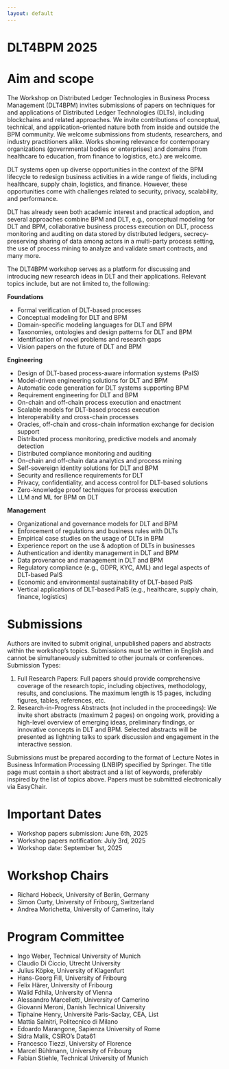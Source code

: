 ```yaml
---
layout: default
---
```

# DLT4BPM 2025

# Aim and scope

The Workshop on Distributed Ledger Technologies in Business Process Management (DLT4BPM) invites submissions of papers on techniques for and applications of Distributed Ledger Technologies (DLTs), including blockchains and related approaches. We invite contributions of conceptual, technical, and application-oriented nature both from inside and outside the BPM community. We welcome submissions from students, researchers, and industry practitioners alike. Works showing relevance for contemporary organizations (governmental bodies or enterprises) and domains (from healthcare to education, from finance to logistics, etc.) are welcome.

DLT systems open up diverse opportunities in the context of the BPM lifecycle to redesign business activities in a wide range of fields, including healthcare, supply chain, logistics, and finance. However, these opportunities come with challenges related to security, privacy, scalability, and performance.

DLT has already seen both academic interest and practical adoption, and several approaches combine BPM and DLT, e.g., conceptual modeling for DLT and BPM, collaborative business process execution on DLT, process monitoring and auditing on data stored by distributed ledgers, secrecy-preserving sharing of data among actors in a multi-party process setting, the use of process mining to analyze and validate smart contracts, and many more.

The DLT4BPM workshop serves as a platform for discussing and introducing new research ideas in DLT and their applications. Relevant topics include, but are not limited to, the following:

**Foundations**
* Formal verification of DLT-based processes
* Conceptual modeling for DLT and BPM
* Domain-specific modeling languages for DLT and BPM
* Taxonomies, ontologies and design patterns for DLT and BPM
* Identification of novel problems and  research gaps
* Vision papers on the future of DLT and BPM

**Engineering**
* Design of DLT-based process-aware information systems (PaIS)
* Model-driven engineering solutions for DLT and BPM
* Automatic code generation for DLT systems supporting BPM
* Requirement engineering for DLT and BPM
* On-chain and off-chain process execution and enactment
* Scalable models for DLT-based process execution
* Interoperability and cross-chain processes 
* Oracles, off-chain and cross-chain information exchange for decision support
* Distributed process monitoring, predictive models and anomaly detection
* Distributed compliance monitoring and auditing
* On-chain and off-chain data analytics and process mining
* Self-sovereign identity solutions for DLT and BPM
* Security and resilience requirements for DLT
* Privacy, confidentiality, and access control for DLT-based solutions
* Zero-knowledge proof techniques for process execution
* LLM and ML for BPM on DLT

**Management**
* Organizational and governance models for DLT and BPM
* Enforcement of regulations and business rules with DLTs
* Empirical case studies on the usage of DLTs in BPM
* Experience report on the use & adoption of DLTs in businesses
* Authentication and identity management in DLT and BPM
* Data provenance and management in DLT and BPM
* Regulatory compliance (e.g., GDPR, KYC, AML) and legal aspects of DLT-based PaIS
* Economic and environmental sustainability of DLT-based PaIS
* Vertical applications of DLT-based PaIS (e.g., healthcare, supply chain, finance, logistics)


# Submissions
Authors are invited to submit original, unpublished papers and abstracts within the workshop’s topics. Submissions must be written in English and cannot be simultaneously submitted to other journals or conferences. Submission Types:
1. Full Research Papers: Full papers should provide comprehensive coverage of the research topic, including objectives, methodology, results, and conclusions. The maximum length is 15 pages, including figures, tables, references, etc.
2. Research-in-Progress Abstracts (not included in the proceedings): We invite short abstracts (maximum 2 pages) on ongoing work, providing a high-level overview of emerging ideas, preliminary findings, or innovative concepts in DLT and BPM. Selected abstracts will be presented as lightning talks to spark discussion and engagement in the interactive session.

Submissions must be prepared according to the format of Lecture Notes in Business Information Processing (LNBIP) specified by Springer. The title page must contain a short abstract and a list of keywords, preferably inspired by the list of topics above. Papers must be submitted electronically via EasyChair. 

# Important Dates
* Workshop papers submission: June 6th, 2025
* Workshop papers notification: July 3rd, 2025
* Workshop date: September 1st, 2025

# Workshop Chairs
* Richard Hobeck, University of Berlin, Germany
* Simon Curty, University of Fribourg, Switzerland
* Andrea Morichetta, University of Camerino, Italy

# Program Committee
* Ingo Weber, Technical University of Munich
* Claudio Di Ciccio, Utrecht University
* Julius Köpke, University of Klagenfurt
* Hans-Georg Fill, University of Fribourg
* Felix Härer, University of Fribourg
* Walid Fdhila, University of Vienna
* Alessandro Marcelletti, University of Camerino
* Giovanni Meroni, Danish Technical University
* Tiphaine Henry, Université Paris-Saclay, CEA, List
* Mattia Salnitri, Politecnico di Milano
* Edoardo Marangone, Sapienza University of Rome
* Sidra Malik, CSIRO’s Data61
* Francesco Tiezzi, University of Florence
* Marcel Bühlmann, University of Fribourg
* Fabian Stiehle, Technical University of Munich
